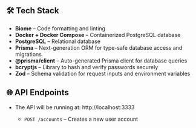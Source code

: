 ## 🛠️ Tech Stack

- **Biome** – Code formatting and linting
- **Docker + Docker Compose** – Containerized PostgreSQL database
- **PostgreSQL** – Relational database
- **Prisma** – Next-generation ORM for type-safe database access and migrations
- **@prisma/client** – Auto-generated Prisma client for database queries
- **bcryptjs** – Library to hash and verify passwords securely
- **Zod** – Schema validation for request inputs and environment variables

## 🌐 API Endpoints

- The API will be running at: http://localhost:3333

  - `POST /accounts` – Creates a new user account
